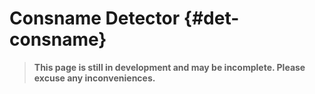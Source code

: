 # Consname Detector {#det-consname}
> **This page is still in development and may be incomplete. Please excuse any inconveniences.**
